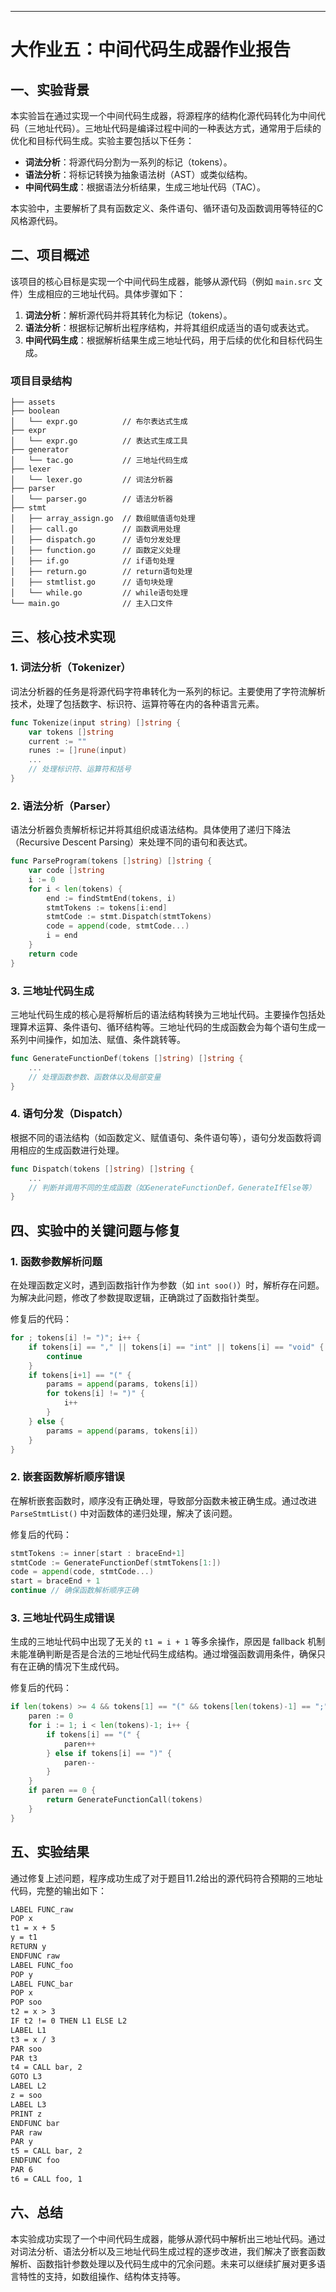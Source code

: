 

---

# 大作业五：中间代码生成器作业报告

## 一、实验背景

本实验旨在通过实现一个中间代码生成器，将源程序的结构化源代码转化为中间代码（三地址代码）。三地址代码是编译过程中间的一种表达方式，通常用于后续的优化和目标代码生成。实验主要包括以下任务：

* **词法分析**：将源代码分割为一系列的标记（tokens）。
* **语法分析**：将标记转换为抽象语法树（AST）或类似结构。
* **中间代码生成**：根据语法分析结果，生成三地址代码（TAC）。

本实验中，主要解析了具有函数定义、条件语句、循环语句及函数调用等特征的C风格源代码。

## 二、项目概述

该项目的核心目标是实现一个中间代码生成器，能够从源代码（例如 `main.src` 文件）生成相应的三地址代码。具体步骤如下：

1. **词法分析**：解析源代码并将其转化为标记（tokens）。
2. **语法分析**：根据标记解析出程序结构，并将其组织成适当的语句或表达式。
3. **中间代码生成**：根据解析结果生成三地址代码，用于后续的优化和目标代码生成。

### 项目目录结构

```
├── assets
├── boolean
│   └── expr.go          // 布尔表达式生成
├── expr
│   └── expr.go          // 表达式生成工具
├── generator
│   └── tac.go           // 三地址代码生成
├── lexer
│   └── lexer.go         // 词法分析器
├── parser
│   └── parser.go        // 语法分析器
├── stmt
│   ├── array_assign.go  // 数组赋值语句处理
│   ├── call.go          // 函数调用处理
│   ├── dispatch.go      // 语句分发处理
│   ├── function.go      // 函数定义处理
│   ├── if.go            // if语句处理
│   ├── return.go        // return语句处理
│   ├── stmtlist.go      // 语句块处理
│   └── while.go         // while语句处理
└── main.go              // 主入口文件
```

## 三、核心技术实现

### 1. **词法分析（Tokenizer）**

词法分析器的任务是将源代码字符串转化为一系列的标记。主要使用了字符流解析技术，处理了包括数字、标识符、运算符等在内的各种语言元素。

```go
func Tokenize(input string) []string {
    var tokens []string
    current := ""
    runes := []rune(input)
    ...
    // 处理标识符、运算符和括号
}
```

### 2. **语法分析（Parser）**

语法分析器负责解析标记并将其组织成语法结构。具体使用了递归下降法（Recursive Descent Parsing）来处理不同的语句和表达式。

```go
func ParseProgram(tokens []string) []string {
    var code []string
    i := 0
    for i < len(tokens) {
        end := findStmtEnd(tokens, i)
        stmtTokens := tokens[i:end]
        stmtCode := stmt.Dispatch(stmtTokens)
        code = append(code, stmtCode...)
        i = end
    }
    return code
}
```

### 3. **三地址代码生成**

三地址代码生成的核心是将解析后的语法结构转换为三地址代码。主要操作包括处理算术运算、条件语句、循环结构等。三地址代码的生成函数会为每个语句生成一系列中间操作，如加法、赋值、条件跳转等。

```go
func GenerateFunctionDef(tokens []string) []string {
    ...
    // 处理函数参数、函数体以及局部变量
}
```

### 4. **语句分发（Dispatch）**

根据不同的语法结构（如函数定义、赋值语句、条件语句等），语句分发函数将调用相应的生成函数进行处理。

```go
func Dispatch(tokens []string) []string {
    ...
    // 判断并调用不同的生成函数（如GenerateFunctionDef，GenerateIfElse等）
}
```

## 四、实验中的关键问题与修复

### 1. **函数参数解析问题**

在处理函数定义时，遇到函数指针作为参数（如 `int soo()`）时，解析存在问题。为解决此问题，修改了参数提取逻辑，正确跳过了函数指针类型。

修复后的代码：

```go
for ; tokens[i] != ")"; i++ {
    if tokens[i] == "," || tokens[i] == "int" || tokens[i] == "void" {
        continue
    }
    if tokens[i+1] == "(" {
        params = append(params, tokens[i])
        for tokens[i] != ")" {
            i++
        }
    } else {
        params = append(params, tokens[i])
    }
}
```

### 2. **嵌套函数解析顺序错误**

在解析嵌套函数时，顺序没有正确处理，导致部分函数未被正确生成。通过改进 `ParseStmtList()` 中对函数体的递归处理，解决了该问题。

修复后的代码：

```go
stmtTokens := inner[start : braceEnd+1]
stmtCode := GenerateFunctionDef(stmtTokens[1:])
code = append(code, stmtCode...)
start = braceEnd + 1
continue // 确保函数解析顺序正确
```

### 3. **三地址代码生成错误**

生成的三地址代码中出现了无关的 `t1 = i + 1` 等多余操作，原因是 fallback 机制未能准确判断是否是合法的三地址代码生成结构。通过增强函数调用条件，确保只有在正确的情况下生成代码。

修复后的代码：

```go
if len(tokens) >= 4 && tokens[1] == "(" && tokens[len(tokens)-1] == ";" {
    paren := 0
    for i := 1; i < len(tokens)-1; i++ {
        if tokens[i] == "(" {
            paren++
        } else if tokens[i] == ")" {
            paren--
        }
    }
    if paren == 0 {
        return GenerateFunctionCall(tokens)
    }
}
```

## 五、实验结果

通过修复上述问题，程序成功生成了对于题目11.2给出的源代码符合预期的三地址代码，完整的输出如下：

```txt
LABEL FUNC_raw
POP x
t1 = x + 5
y = t1
RETURN y
ENDFUNC raw
LABEL FUNC_foo
POP y
LABEL FUNC_bar
POP x
POP soo
t2 = x > 3
IF t2 != 0 THEN L1 ELSE L2
LABEL L1
t3 = x / 3
PAR soo
PAR t3
t4 = CALL bar, 2
GOTO L3
LABEL L2
z = soo
LABEL L3
PRINT z
ENDFUNC bar
PAR raw
PAR y
t5 = CALL bar, 2
ENDFUNC foo
PAR 6
t6 = CALL foo, 1
```

## 六、总结

本实验成功实现了一个中间代码生成器，能够从源代码中解析出三地址代码。通过对词法分析、语法分析以及三地址代码生成过程的逐步改进，我们解决了嵌套函数解析、函数指针参数处理以及代码生成中的冗余问题。未来可以继续扩展对更多语言特性的支持，如数组操作、结构体支持等。
